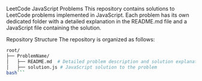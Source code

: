 LeetCode JavaScript Problems
This repository contains solutions to LeetCode problems implemented in JavaScript. Each problem has its own dedicated folder with a detailed explanation in the README.md file and a JavaScript file containing the solution.

Repository Structure
The repository is organized as follows:
```bash
root/
├── ProblemName/
│   ├── README.md  # Detailed problem description and solution explanation
│   ├── solution.js # JavaScript solution to the problem
bash```
